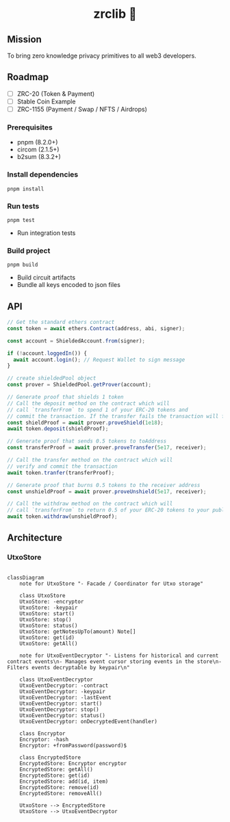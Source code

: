 <p align="center"><h1 align="center">zrclib 🔮</h1></p>

## Mission

To bring zero knowledge privacy primitives to all web3 developers.

## Roadmap

- [ ] ZRC-20 (Token & Payment)
- [ ] Stable Coin Example
- [ ] ZRC-1155 (Payment / Swap / NFTS / Airdrops)

### Prerequisites

- pnpm (8.2.0+)
- circom (2.1.5+)
- b2sum (8.3.2+)

### Install dependencies

```
pnpm install
```

### Run tests

```
pnpm test
```

- Run integration tests

### Build project

```
pnpm build
```

- Build circuit artifacts
- Bundle all keys encoded to json files

## API

```ts
// Get the standard ethers contract
const token = await ethers.Contract(address, abi, signer);

const account = ShieldedAccount.from(signer);

if (!account.loggedIn()) {
  await account.login(); // Request Wallet to sign message
}

// create shieldedPool object
const prover = ShieldedPool.getProver(account);

// Generate proof that shields 1 token
// Call the deposit method on the contract which will
// call `transferFrom` to spend 1 of your ERC-20 tokens and
// commit the transaction. If the transfer fails the transaction will fail
const shieldProof = await prover.proveShield(1e18);
await token.deposit(shieldProof);

// Generate proof that sends 0.5 tokens to toAddress
const transferProof = await prover.proveTransfer(5e17, receiver);

// Call the transfer method on the contract which will
// verify and commit the transaction
await token.tranfer(transferProof);

// Generate proof that burns 0.5 tokens to the receiver address
const unshieldProof = await prover.proveUnshield(5e17, receiver);

// Call the withdraw method on the contract which will
// call `transferFrom` to return 0.5 of your ERC-20 tokens to your public account
await token.withdraw(unshieldProof);
```

## Architecture

### UtxoStore

```mermaid

classDiagram
    note for UtxoStore "- Facade / Coordinator for Utxo storage"

    class UtxoStore
    UtxoStore: -encryptor
    UtxoStore: -keypair
    UtxoStore: start()
    UtxoStore: stop()
    UtxoStore: status()
    UtxoStore: getNotesUpTo(amount) Note[]
    UtxoStore: get(id)
    UtxoStore: getAll()

    note for UtxoEventDecryptor "- Listens for historical and current contract events\n- Manages event cursor storing events in the store\n- Filters events decryptable by keypair\n"

    class UtxoEventDecryptor
    UtxoEventDecryptor: -contract
    UtxoEventDecryptor: -keypair
    UtxoEventDecryptor: -lastEvent
    UtxoEventDecryptor: start()
    UtxoEventDecryptor: stop()
    UtxoEventDecryptor: status()
    UtxoEventDecryptor: onDecryptedEvent(handler)

    class Encryptor
    Encryptor: -hash
    Encryptor: +fromPassword(password)$

    class EncryptedStore
    EncryptedStore: Encryptor encryptor
    EncryptedStore: getAll()
    EncryptedStore: get(id)
    EncryptedStore: add(id, item)
    EncryptedStore: remove(id)
    EncryptedStore: removeAll()

    UtxoStore --> EncryptedStore
    UtxoStore --> UtxoEventDecryptor

```
